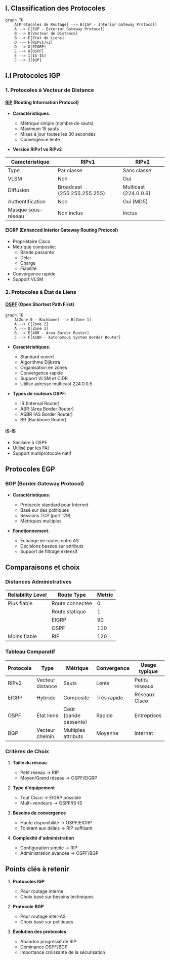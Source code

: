 ## I. Classification des Protocoles

```mermaid
graph TD
    A[Protocoles de Routage] --> B[IGP - Interior Gateway Protocol]
    A --> C[EGP - Exterior Gateway Protocol]
    B --> D[Vecteur de Distance]
    B --> E[État de Liens]
    D --> F[RIPv1/v2]
    D --> G[EIGRP]
    E --> H[OSPF]
    E --> I[IS-IS]
    C --> J[BGP]
```

## I.I Protocoles IGP
### 1. Protocoles à Vecteur de Distance

#### [RIP](RIP%20-%20D%C3%A9tails%20Techniques%20Approfondis) (Routing Information Protocol)
- **Caractéristiques**:
  - Métrique simple (nombre de sauts)
  - Maximum 15 sauts
  - Mises à jour toutes les 30 secondes
  - Convergence lente

- **Version RIPv1 vs RIPv2**

| Caractéristique | RIPv1 | RIPv2 |
|-----------------|-------|--------|
| Type | Par classe | Sans classe |
| VLSM | Non | Oui |
| Diffusion | Broadcast (255.255.255.255) | Multicast (224.0.0.9) |
| Authentification | Non | Oui (MD5) |
| Masque sous-réseau | Non inclus | Inclus |

#### EIGRP (Enhanced Interior Gateway Routing Protocol)
- Propriétaire Cisco
- Métrique composite:
  - Bande passante
  - Délai
  - Charge
  - Fiabilité
- Convergence rapide
- Support VLSM

### 2. Protocoles à État de Liens

#### [OSPF](OSPF%20-%20Détails%20Techniques%20Approfondis) (Open Shortest Path First)

```mermaid
graph TD
    A[Zone 0 - Backbone] --> B[Zone 1]
    A --> C[Zone 2]
    A --> D[Zone 3]
    B --> E[ABR - Area Border Router]
    C --> F[ASBR - Autonomous System Border Router]
```

- **Caractéristiques**:
  - Standard ouvert
  - Algorithme Dijkstra
  - Organisation en zones
  - Convergence rapide
  - Support VLSM et CIDR
  - Utilise adresse multicast 224.0.0.5
  
- **Types de routeurs OSPF**:
  - IR (Internal Router)
  - ABR (Area Border Router)
  - ASBR (AS Border Router)
  - BR (Backbone Router)

#### IS-IS
- Similaire à OSPF
- Utilisé par les FAI
- Support multiprotocole natif

## Protocoles EGP

### BGP (Border Gateway Protocol)
- **Caractéristiques**:
  - Protocole standard pour Internet
  - Basé sur des politiques
  - Sessions TCP (port 179)
  - Métriques multiples

- **Fonctionnement**:
  - Échange de routes entre AS
  - Décisions basées sur attributs
  - Support de filtrage extensif

## Comparaisons et choix

### Distances Administratives

| Reliability Level | Route Type      | Metric |
| ----------------- | --------------- | ------ |
| Plus fiable       | Route connectée | 0      |
|                   | Route statique  | 1      |
|                   | EIGRP           | 90     |
|                   | OSPF            | 110    |
| Moins fiable      | RIP             | 120    |

### Tableau Comparatif

| Protocole | Type | Métrique | Convergence | Usage typique |
|-----------|------|----------|-------------|---------------|
| RIPv2 | Vecteur distance | Sauts | Lente | Petits réseaux |
| EIGRP | Hybride | Composite | Très rapide | Réseaux Cisco |
| OSPF | État liens | Coût (bande passante) | Rapide | Entreprises |
| BGP | Vecteur chemin | Multiples attributs | Moyenne | Internet |

### Critères de Choix
1. **Taille du réseau**
   - Petit réseau → RIP
   - Moyen/Grand réseau → OSPF/EIGRP

2. **Type d'équipement**
   - Tout Cisco → EIGRP possible
   - Multi-vendeurs → OSPF/IS-IS

3. **Besoins de convergence**
   - Haute disponibilité → OSPF/EIGRP
   - Tolérant aux délais → RIP suffisant

4. **Complexité d'administration**
   - Configuration simple → RIP
   - Administration avancée → OSPF/BGP

## Points clés à retenir

1. **Protocoles IGP**
   - Pour routage interne
   - Choix basé sur besoins techniques

2. **Protocole BGP**
   - Pour routage inter-AS
   - Choix basé sur politiques

3. **Évolution des protocoles**
   - Abandon progressif de RIP
   - Dominance OSPF/BGP
   - Importance croissante de la sécurisation